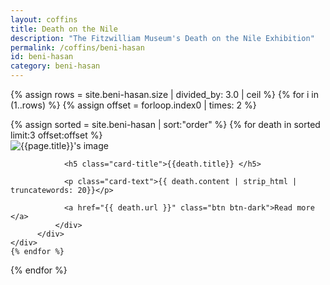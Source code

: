 ```yaml
---
layout: coffins
title: Death on the Nile
description: "The Fitzwilliam Museum's Death on the Nile Exhibition"
permalink: /coffins/beni-hasan
id: beni-hasan
category: beni-hasan
---
```

{% assign rows = site.beni-hasan.size | divided_by: 3.0 | ceil %}
{% for i in (1..rows) %}
  {% assign offset = forloop.index0 | times: 2 %}
  <div class="row">
  {% assign sorted = site.beni-hasan | sort:"order" %}
  {% for death in sorted limit:3 offset:offset %}
     <div class="col-md-4 mt-3">
          <div class="card h-100">
          <img class="card-img-top" src="{{death.image}}"
                         alt="{{page.title}}'s image">
              <div class="card-body">

                <h5 class="card-title">{{death.title}} </h5>

                <p class="card-text">{{ death.content | strip_html | truncatewords: 20}}</p>

                <a href="{{ death.url }}" class="btn btn-dark">Read more </a>
              </div>
          </div>
    </div>
    {% endfor %}
  </div>
{% endfor %}
